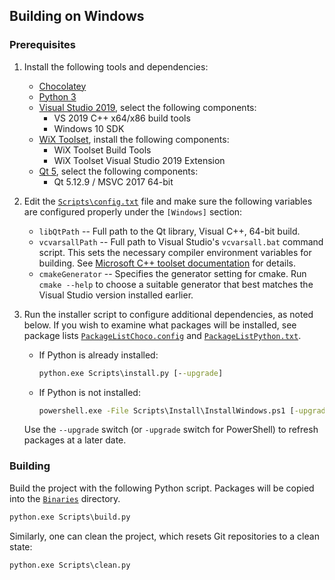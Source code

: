 ## Building on Windows

### Prerequisites

1. Install the following tools and dependencies:

      * [Chocolatey](https://chocolatey.org/)
      * [Python 3](https://www.python.org/downloads/windows/)
      * [Visual Studio 2019](https://visualstudio.microsoft.com/downloads/), select the following components:
         * VS 2019 C++ x64/x86 build tools
         * Windows 10 SDK
      * [WiX Toolset](https://wixtoolset.org/releases/), install the following components:
         * WiX Toolset Build Tools
         * WiX Toolset Visual Studio 2019 Extension
      * [Qt 5](https://www.qt.io/download/), select the following components:
         * Qt 5.12.9 / MSVC 2017 64-bit

2. Edit the [`Scripts\config.txt`](../Scripts/config.txt) file and make sure the following variables are configured properly under the `[Windows]` section:

      * `libQtPath` -- Full path to the Qt library, Visual C++, 64-bit build.
      * `vcvarsallPath` -- Full path to Visual Studio's `vcvarsall.bat` command script. This sets the necessary compiler environment variables for building. See [Microsoft C++ toolset documentation](https://docs.microsoft.com/en-us/cpp/build/building-on-the-command-line?view=vs-2019) for details.
      * `cmakeGenerator` -- Specifies the generator setting for cmake. Run `cmake --help` to choose a suitable generator that best matches the Visual Studio version installed earlier.

3. Run the installer script to configure additional dependencies, as noted below. If you wish to examine what packages will be installed, see package lists [`PackageListChoco.config`](../Scripts/Install/PackageListChoco.config) and [`PackageListPython.txt`](../Scripts/Install/PackageListPython.txt).

      * If Python is already installed:
         ```bat
         python.exe Scripts\install.py [--upgrade]
         ```
      * If Python is not installed:
         ```bat
         powershell.exe -File Scripts\Install\InstallWindows.ps1 [-upgrade]
         ```

      Use the `--upgrade` switch (or `-upgrade` switch for PowerShell) to refresh packages at a later date.

### Building

Build the project with the following Python script. Packages will be copied into the [`Binaries`](../Binaries) directory.

```bat
python.exe Scripts\build.py
```

Similarly, one can clean the project, which resets Git repositories to a clean state:

```bat
python.exe Scripts\clean.py
```
